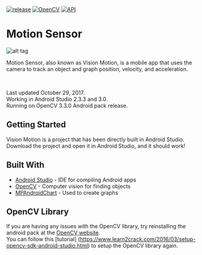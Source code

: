 [![release](https://img.shields.io/badge/release-v1.0-blue.svg)](https://raw.githubusercontent.com/WilliamLQin/MotionSensor/master/VisionMotion.apk)
[![OpenCV](https://img.shields.io/badge/OpenCV-3.0.0-red.svg)](https://opencv.org/releases.html)
[![API](https://img.shields.io/badge/API-21-green.svg)](https://developer.android.com/about/versions/android-5.0.html)

# Motion Sensor

![alt tag](https://raw.githubusercontent.com/WilliamLQin/MotionSensor/master/app/src/main/res/mipmap-xxxhdpi/ic_launcher.png)

Motion Sensor, also known as Vision Motion, is a mobile app that uses the camera to track an object and graph position, velocity, and acceleration. <br>

<br>

Last updated October 29, 2017. <br>
Working in Android Studio 2.3.3 and 3.0. <br>
Running on OpenCV 3.3.0 Android pack release. <br>

## Getting Started

Vision Motion is a project that has been directly built in Android Studio. <br>
Download the project and open it in Android Studio, and it should work! <br>

## Built With

* [Android Studio](https://developer.android.com/studio/index.html) - IDE for compiling Android apps
* [OpenCV](https://opencv.org/) - Computer vision for finding objects
* [MPAndroidChart](https://github.com/PhilJay/MPAndroidChart) - Used to create graphs

## OpenCV Library

If you are having any issues with the OpenCV library, try reinstalling the android pack at the [OpenCV website](https://opencv.org/releases.html). <br>
You can follow this [tutorial] (https://www.learn2crack.com/2016/03/setup-opencv-sdk-android-studio.html) to setup the OpenCV library again. <br>


